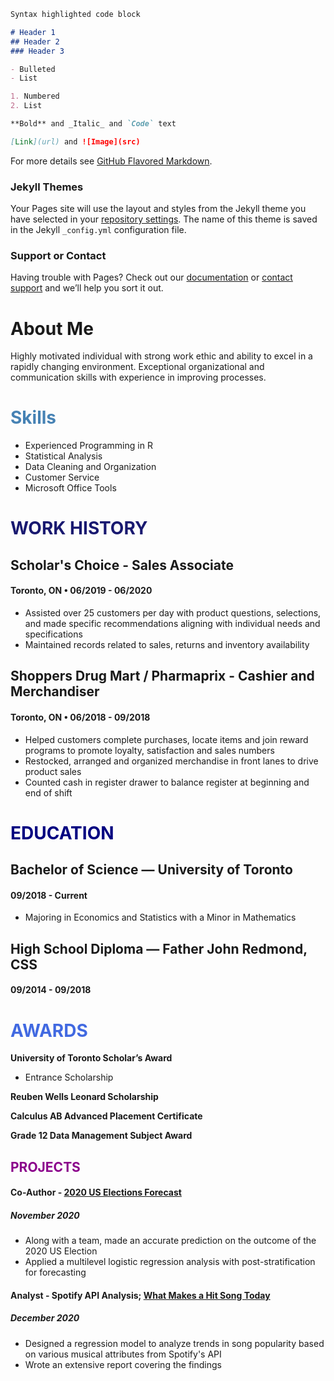 ```markdown
Syntax highlighted code block

# Header 1
## Header 2
### Header 3

- Bulleted
- List

1. Numbered
2. List

**Bold** and _Italic_ and `Code` text

[Link](url) and ![Image](src)
```

For more details see [GitHub Flavored Markdown](https://guides.github.com/features/mastering-markdown/).

### Jekyll Themes

Your Pages site will use the layout and styles from the Jekyll theme you have selected in your [repository settings](https://github.com/jordanregis/digital-cv1/settings). The name of this theme is saved in the Jekyll `_config.yml` configuration file.

### Support or Contact

Having trouble with Pages? Check out our [documentation](https://docs.github.com/categories/github-pages-basics/) or [contact support](https://support.github.com/contact) and we’ll help you sort it out.


# About Me

Highly motivated individual with strong work ethic and ability to excel in a rapidly changing environment. Exceptional organizational and communication skills with experience in improving processes.

# <span style="color:steelblue"> Skills </span>
- Experienced Programming in R
- Statistical Analysis
- Data Cleaning and Organization
- Customer Service
- Microsoft Office Tools

# <span style="color:midnightblue"> WORK HISTORY </span>
## Scholar's Choice - Sales Associate
#### Toronto, ON • 06/2019 - 06/2020
- Assisted over 25 customers per day with product questions, selections, and made specific recommendations aligning with individual needs and specifications
- Maintained records related to sales, returns and inventory availability

## Shoppers Drug Mart / Pharmaprix - Cashier and Merchandiser
#### Toronto, ON • 06/2018 - 09/2018
- Helped customers complete purchases, locate items and join reward programs to promote loyalty, satisfaction and sales numbers
- Restocked, arranged and organized merchandise in front lanes to drive product sales
- Counted cash in register drawer to balance register at beginning and end of shift

# <span style="color:navy"> EDUCATION </span>
## Bachelor of Science — University of Toronto
#### 09/2018 - Current
- Majoring in Economics and Statistics with a Minor in Mathematics

## High School Diploma — Father John Redmond, CSS
#### 09/2014 - 09/2018

# <span style="color:royalblue"> AWARDS </span>
**University of Toronto Scholar’s Award**
- Entrance Scholarship

**Reuben Wells Leonard Scholarship**

**Calculus AB Advanced Placement Certificate**

**Grade 12 Data Management Subject Award**

## <span style="color:darkmagenta"> PROJECTS </span>

#### Co-Author - [2020 US Elections Forecast](https://github.com/jordanregis/PS4/blob/main/outputs/paper/paper.pdf)
##### November 2020
- Along with a team, made an accurate prediction on the outcome of the 2020 US Election
- Applied a multilevel logistic regression analysis with post-stratification for forecasting

#### Analyst - Spotify API Analysis; [What Makes a Hit Song Today](https://github.com/jordanregis/STA304PS5/blob/main/Outputs/SpotifyPaper.pdf)
##### December 2020
- Designed a regression model to analyze trends in song popularity based on various musical attributes from Spotify's API
- Wrote an extensive report covering the findings


